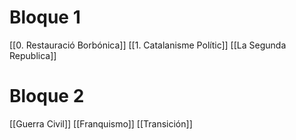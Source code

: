 # Bloque 1
[[0. Restauració Borbónica]]
[[1. Catalanisme Polític]]
[[La Segunda Republica]]
# Bloque 2
[[Guerra Civil]]
[[Franquismo]]
[[Transición]]